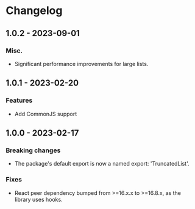 # Changelog

## 1.0.2 - 2023-09-01

### Misc.

- Significant performance improvements for large lists.

## 1.0.1 - 2023-02-20

### Features

- Add CommonJS support

## 1.0.0 - 2023-02-17

### Breaking changes

- The package's default export is now a named export: 'TruncatedList'.

### Fixes

- React peer dependency bumped from >=16.x.x to >=16.8.x, as the library uses hooks.
